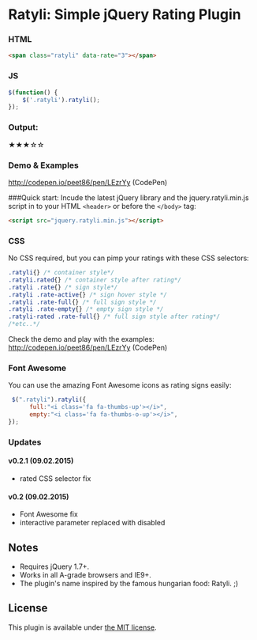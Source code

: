 # Ratyli: Simple jQuery Rating Plugin

### HTML
```html
<span class="ratyli" data-rate="3"></span>
```

### JS 
```js
$(function() {
    $('.ratyli').ratyli();
});
```

### Output: 
★★★☆☆


### Demo & Examples

http://codepen.io/peet86/pen/LEzrYy (CodePen)

###Quick start: 
Incude the latest jQuery library and the jquery.ratyli.min.js script in to your HTML `<header>` or before the `</body>` tag:
```html
<script src="jquery.ratyli.min.js"></script>
```


### CSS
No CSS required, but you can pimp your ratings with these CSS selectors:
```css
.ratyli{} /* container style*/
.ratyli.rated{} /* container style after rating*/
.ratyli .rate{} /* sign style*/
.ratyli .rate-active{} /* sign hover style */
.ratyli .rate-full{} /* full sign style */
.ratyli .rate-empty{} /* empty sign style */
.ratyli-rated .rate-full{} /* full sign style after rating*/
/*etc..*/
```
Check the demo and play with the examples: 
http://codepen.io/peet86/pen/LEzrYy (CodePen)

### Font Awesome 
You can use the amazing Font Awesome icons as rating signs easily:
```js
 $(".ratyli").ratyli({
      full:"<i class='fa fa-thumbs-up'></i>",
      empty:"<i class='fa fa-thumbs-o-up'></i>",
});
```

### Updates

#### v0.2.1 (09.02.2015)
- rated CSS selector fix

#### v0.2 (09.02.2015)
- Font Awesome fix
- interactive parameter replaced with disabled

## Notes
* Requires jQuery 1.7+.
* Works in all A-grade browsers and IE9+.
* The plugin's name inspired by the famous hungarian food: Ratyli. ;)

## License
This plugin is available under [the MIT license](http://mths.be/mit).

